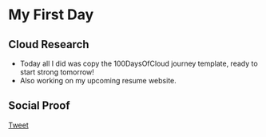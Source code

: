 <!-- This is a template you can use for quick progress days. It removes a lot of the steps we encourage you to share in the longer template 000-DAY-ARTICLE-LONG-TEMPLATE.MD-->

# My First Day

## Cloud Research

- Today all I did was copy the 100DaysOfCloud journey template, ready to start strong tomorrow!
- Also working on my upcoming resume website.

## Social Proof

[Tweet](https://twitter.com/SudhaKishoreBC/status/1287900352373641216)